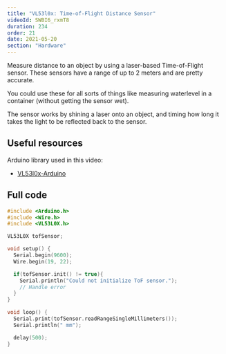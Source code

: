 ```yaml
---
title: "VL53l0x: Time-of-Flight Distance Sensor"
videoId: SWBI6_rxmT8
duration: 234
order: 21
date: 2021-05-20
section: "Hardware"
---
```


Measure distance to an object by using a laser-based Time-of-Flight sensor. These sensors have a range of up to 2 meters and are pretty accurate.

You could use these for all sorts of things like measuring waterlevel in a container (without getting the sensor wet).

The sensor works by shining a laser onto an object, and timing how long it takes the light to be reflected back to the sensor.

## Useful resources

Arduino library used in this video:

* [VL53l0x-Arduino](https://github.com/pololu/vl53l0x-arduino)


## Full code

```cpp
#include <Arduino.h>
#include <Wire.h>
#include <VL53L0X.h>

VL53L0X tofSensor;

void setup() {
  Serial.begin(9600);
  Wire.begin(19, 22);

  if(tofSensor.init() != true){
    Serial.println("Could not initialize ToF sensor.");
    // Handle error
  }
}

void loop() {
  Serial.print(tofSensor.readRangeSingleMillimeters());
  Serial.println(" mm");

  delay(500);
}
```
